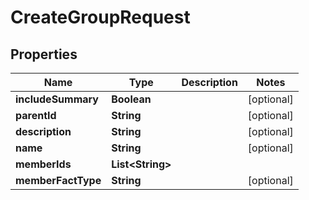 
# CreateGroupRequest

## Properties
Name | Type | Description | Notes
------------ | ------------- | ------------- | -------------
**includeSummary** | **Boolean** |  |  [optional]
**parentId** | **String** |  |  [optional]
**description** | **String** |  |  [optional]
**name** | **String** |  |  [optional]
**memberIds** | **List&lt;String&gt;** |  | 
**memberFactType** | **String** |  |  [optional]



